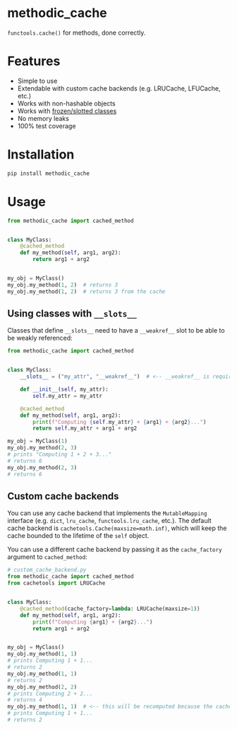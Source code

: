 # methodic_cache
`functools.cache()` for methods, done correctly.

# Features
* Simple to use
* Extendable with custom cache backends (e.g. LRUCache, LFUCache, etc.)
* Works with non-hashable objects
* Works with [frozen/slotted classes](#using-classes-with-__slots__)
* No memory leaks
* 100% test coverage

# Installation
```bash
pip install methodic_cache
```

# Usage
```python
from methodic_cache import cached_method


class MyClass:
    @cached_method
    def my_method(self, arg1, arg2):
        return arg1 + arg2


my_obj = MyClass()
my_obj.my_method(1, 2)  # returns 3
my_obj.my_method(1, 2)  # returns 3 from the cache
```


## Using classes with `__slots__`
Classes that define `__slots__` need to have a `__weakref__` slot to be able to be weakly referenced:

```python
from methodic_cache import cached_method


class MyClass:
    __slots__ = ("my_attr", "__weakref__")  # <-- __weakref__ is required

    def __init__(self, my_attr):
        self.my_attr = my_attr

    @cached_method
    def my_method(self, arg1, arg2):
        print(f"Computing {self.my_attr} + {arg1} + {arg2}...")
        return self.my_attr + arg1 + arg2

my_obj = MyClass(1)
my_obj.my_method(2, 3)
# prints "Computing 1 + 2 + 3..."
# returns 6
my_obj.my_method(2, 3)
# returns 6
```


## Custom cache backends
You can use any cache backend that implements the `MutableMapping` interface (e.g. `dict`, `lru_cache`, `functools.lru_cache`, etc.).
The default cache backend is `cachetools.Cache(maxsize=math.inf)`, which will keep the cache bounded to the lifetime of the `self` object.

You can use a different cache backend by passing it as the `cache_factory` argument to `cached_method`:

```python
# custom_cache_backend.py
from methodic_cache import cached_method
from cachetools import LRUCache


class MyClass:
    @cached_method(cache_factory=lambda: LRUCache(maxsize=1))
    def my_method(self, arg1, arg2):
        print(f"Computing {arg1} + {arg2}...")
        return arg1 + arg2


my_obj = MyClass()
my_obj.my_method(1, 1)
# prints Computing 1 + 1...
# returns 2
my_obj.my_method(1, 1)
# returns 2
my_obj.my_method(2, 2)
# prints Computing 2 + 2...
# returns 4
my_obj.my_method(1, 1)  # <-- this will be recomputed because the cache is full
# prints Computing 1 + 1...
# returns 2
```
